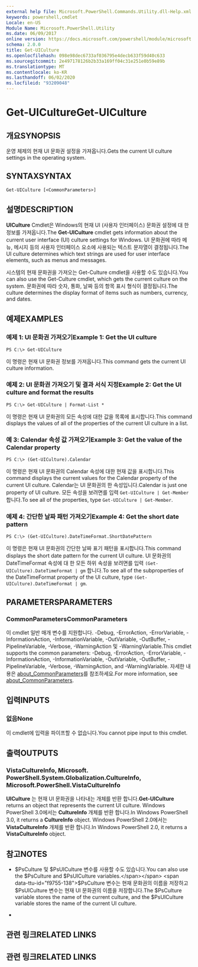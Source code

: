 ```yaml
---
external help file: Microsoft.PowerShell.Commands.Utility.dll-Help.xml
keywords: powershell,cmdlet
Locale: en-US
Module Name: Microsoft.PowerShell.Utility
ms.date: 06/09/2017
online version: https://docs.microsoft.com/powershell/module/microsoft.powershell.utility/get-uiculture?view=powershell-5.1&WT.mc_id=ps-gethelp
schema: 2.0.0
title: Get-UICulture
ms.openlocfilehash: 098e98dec6733af036795e4decb633f59d40c633
ms.sourcegitcommit: 2e497178126b2b33a169ff04c31e251e0b59e89b
ms.translationtype: MT
ms.contentlocale: ko-KR
ms.lasthandoff: 06/02/2020
ms.locfileid: "93209048"
---
```

# <span data-ttu-id="f9755-103">Get-UICulture</span><span class="sxs-lookup"><span data-stu-id="f9755-103">Get-UICulture</span></span>

## <span data-ttu-id="f9755-104">개요</span><span class="sxs-lookup"><span data-stu-id="f9755-104">SYNOPSIS</span></span>
<span data-ttu-id="f9755-105">운영 체제의 현재 UI 문화권 설정을 가져옵니다.</span><span class="sxs-lookup"><span data-stu-id="f9755-105">Gets the current UI culture settings in the operating system.</span></span>

## <span data-ttu-id="f9755-106">SYNTAX</span><span class="sxs-lookup"><span data-stu-id="f9755-106">SYNTAX</span></span>

```
Get-UICulture [<CommonParameters>]
```

## <span data-ttu-id="f9755-107">설명</span><span class="sxs-lookup"><span data-stu-id="f9755-107">DESCRIPTION</span></span>
<span data-ttu-id="f9755-108">**UICulture** Cmdlet은 Windows의 현재 UI (사용자 인터페이스) 문화권 설정에 대 한 정보를 가져옵니다.</span><span class="sxs-lookup"><span data-stu-id="f9755-108">The **Get-UICulture** cmdlet gets information about the current user interface (UI) culture settings for Windows.</span></span>
<span data-ttu-id="f9755-109">UI 문화권에 따라 메뉴, 메시지 등의 사용자 인터페이스 요소에 사용되는 텍스트 문자열이 결정됩니다.</span><span class="sxs-lookup"><span data-stu-id="f9755-109">The UI culture determines which text strings are used for user interface elements, such as menus and messages.</span></span>

<span data-ttu-id="f9755-110">시스템의 현재 문화권을 가져오는 Get-Culture cmdlet을 사용할 수도 있습니다.</span><span class="sxs-lookup"><span data-stu-id="f9755-110">You can also use the Get-Culture cmdlet, which gets the current culture on the system.</span></span>
<span data-ttu-id="f9755-111">문화권에 따라 숫자, 통화, 날짜 등의 항목 표시 형식이 결정됩니다.</span><span class="sxs-lookup"><span data-stu-id="f9755-111">The culture determines the display format of items such as numbers, currency, and dates.</span></span>

## <span data-ttu-id="f9755-112">예제</span><span class="sxs-lookup"><span data-stu-id="f9755-112">EXAMPLES</span></span>

### <span data-ttu-id="f9755-113">예제 1: UI 문화권 가져오기</span><span class="sxs-lookup"><span data-stu-id="f9755-113">Example 1: Get the UI culture</span></span>

```
PS C:\> Get-UICulture
```

<span data-ttu-id="f9755-114">이 명령은 현재 UI 문화권 정보를 가져옵니다.</span><span class="sxs-lookup"><span data-stu-id="f9755-114">This command gets the current UI culture information.</span></span>

### <span data-ttu-id="f9755-115">예제 2: UI 문화권 가져오기 및 결과 서식 지정</span><span class="sxs-lookup"><span data-stu-id="f9755-115">Example 2: Get the UI culture and format the results</span></span>

```
PS C:\> Get-UICulture | Format-List *
```

<span data-ttu-id="f9755-116">이 명령은 현재 UI 문화권의 모든 속성에 대한 값을 목록에 표시합니다.</span><span class="sxs-lookup"><span data-stu-id="f9755-116">This command displays the values of all of the properties of the current UI culture in a list.</span></span>

### <span data-ttu-id="f9755-117">예 3: Calendar 속성 값 가져오기</span><span class="sxs-lookup"><span data-stu-id="f9755-117">Example 3: Get the value of the Calendar property</span></span>

```
PS C:\> (Get-UICulture).Calendar
```

<span data-ttu-id="f9755-118">이 명령은 현재 UI 문화권의 Calendar 속성에 대한 현재 값을 표시합니다.</span><span class="sxs-lookup"><span data-stu-id="f9755-118">This command displays the current values for the Calendar property of the current UI culture.</span></span>
<span data-ttu-id="f9755-119">Calendar는 UI 문화권의 한 속성입니다.</span><span class="sxs-lookup"><span data-stu-id="f9755-119">Calendar is just one property of UI culture.</span></span>
<span data-ttu-id="f9755-120">모든 속성을 보려면를 입력 `Get-UICulture | Get-Member` 합니다.</span><span class="sxs-lookup"><span data-stu-id="f9755-120">To see all of the properties, type `Get-UICulture | Get-Member`.</span></span>

### <span data-ttu-id="f9755-121">예제 4: 간단한 날짜 패턴 가져오기</span><span class="sxs-lookup"><span data-stu-id="f9755-121">Example 4: Get the short date pattern</span></span>

```
PS C:\> (Get-UICulture).DateTimeFormat.ShortDatePattern
```

<span data-ttu-id="f9755-122">이 명령은 현재 UI 문화권의 간단한 날짜 표기 패턴을 표시합니다.</span><span class="sxs-lookup"><span data-stu-id="f9755-122">This command displays the short date pattern for the current UI culture.</span></span>
<span data-ttu-id="f9755-123">UI 문화권의 DateTimeFormat 속성에 대 한 모든 하위 속성을 보려면를 입력 `(Get-UICulture).DateTimeFormat | gm` 합니다.</span><span class="sxs-lookup"><span data-stu-id="f9755-123">To see all of the subproperties of the DateTimeFormat property of the UI culture, type `(Get-UICulture).DateTimeFormat | gm`.</span></span>

## <span data-ttu-id="f9755-124">PARAMETERS</span><span class="sxs-lookup"><span data-stu-id="f9755-124">PARAMETERS</span></span>

### <span data-ttu-id="f9755-125">CommonParameters</span><span class="sxs-lookup"><span data-stu-id="f9755-125">CommonParameters</span></span>
<span data-ttu-id="f9755-126">이 cmdlet 일반 매개 변수를 지원합니다. -Debug, -ErrorAction, -ErrorVariable, -InformationAction, -InformationVariable, -OutVariable, -OutBuffer, -PipelineVariable, -Verbose, -WarningAction 및 -WarningVariable.</span><span class="sxs-lookup"><span data-stu-id="f9755-126">This cmdlet supports the common parameters: -Debug, -ErrorAction, -ErrorVariable, -InformationAction, -InformationVariable, -OutVariable, -OutBuffer, -PipelineVariable, -Verbose, -WarningAction, and -WarningVariable.</span></span> <span data-ttu-id="f9755-127">자세한 내용은 [about_CommonParameters](https://go.microsoft.com/fwlink/?LinkID=113216)를 참조하세요.</span><span class="sxs-lookup"><span data-stu-id="f9755-127">For more information, see [about_CommonParameters](https://go.microsoft.com/fwlink/?LinkID=113216).</span></span>

## <span data-ttu-id="f9755-128">입력</span><span class="sxs-lookup"><span data-stu-id="f9755-128">INPUTS</span></span>

### <span data-ttu-id="f9755-129">없음</span><span class="sxs-lookup"><span data-stu-id="f9755-129">None</span></span>
<span data-ttu-id="f9755-130">이 cmdlet에 입력을 파이프할 수 없습니다.</span><span class="sxs-lookup"><span data-stu-id="f9755-130">You cannot pipe input to this cmdlet.</span></span>

## <span data-ttu-id="f9755-131">출력</span><span class="sxs-lookup"><span data-stu-id="f9755-131">OUTPUTS</span></span>

### <span data-ttu-id="f9755-132">VistaCultureInfo, Microsoft. PowerShell.</span><span class="sxs-lookup"><span data-stu-id="f9755-132">System.Globalization.CultureInfo, Microsoft.PowerShell.VistaCultureInfo</span></span>
<span data-ttu-id="f9755-133">**UICulture** 는 현재 UI 문화권을 나타내는 개체를 반환 합니다.</span><span class="sxs-lookup"><span data-stu-id="f9755-133">**Get-UICulture** returns an object that represents the current UI culture.</span></span>
<span data-ttu-id="f9755-134">Windows PowerShell 3.0에서는 **CultureInfo** 개체를 반환 합니다.</span><span class="sxs-lookup"><span data-stu-id="f9755-134">In Windows PowerShell 3.0, it returns a **CultureInfo** object.</span></span>
<span data-ttu-id="f9755-135">Windows PowerShell 2.0에서는 **VistaCultureInfo** 개체를 반환 합니다.</span><span class="sxs-lookup"><span data-stu-id="f9755-135">In Windows PowerShell 2.0, it returns a **VistaCultureInfo** object.</span></span>

## <span data-ttu-id="f9755-136">참고</span><span class="sxs-lookup"><span data-stu-id="f9755-136">NOTES</span></span>

* <span data-ttu-id="f9755-137">$PsCulture 및 $PsUICulture 변수를 사용할 수도 있습니다.</span><span class="sxs-lookup"><span data-stu-id="f9755-137">You can also use the $PsCulture and $PsUICulture variables.</span></span> <span data-ttu-id="f9755-138">$PsCulture 변수는 현재 문화권의 이름을 저장하고 $PsUICulture 변수는 현재 UI 문화권의 이름을 저장합니다.</span><span class="sxs-lookup"><span data-stu-id="f9755-138">The $PsCulture variable stores the name of the current culture, and the $PsUICulture variable stores the name of the current UI culture.</span></span>

*

## <span data-ttu-id="f9755-139">관련 링크</span><span class="sxs-lookup"><span data-stu-id="f9755-139">RELATED LINKS</span></span>

## <span data-ttu-id="f9755-140">관련 링크</span><span class="sxs-lookup"><span data-stu-id="f9755-140">RELATED LINKS</span></span>
